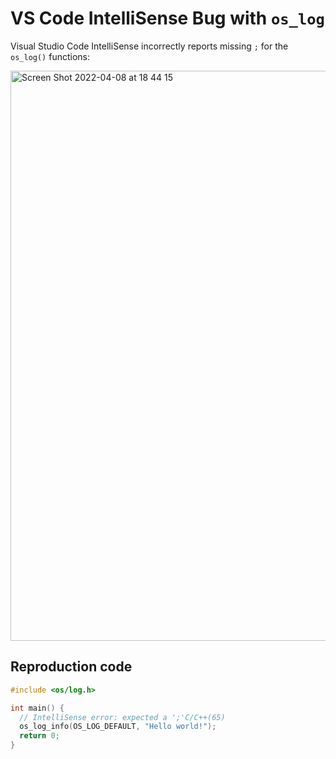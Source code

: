 # VS Code IntelliSense Bug with `os_log`

Visual Studio Code IntelliSense incorrectly reports missing `;` for the `os_log()` functions:

<img width="912" alt="Screen Shot 2022-04-08 at 18 44 15" src="https://user-images.githubusercontent.com/287778/162486480-ac91d3e4-9866-4ef8-a24f-dd510b4c19cf.png">

## Reproduction code

```cpp
#include <os/log.h>

int main() {
  // IntelliSense error: expected a ';'C/C++(65)
  os_log_info(OS_LOG_DEFAULT, "Hello world!");
  return 0;
}
```
